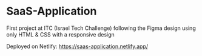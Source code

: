# SaaS-Application
First project at ITC (Israel Tech Challenge) following the Figma design using only HTML &amp; CSS with a responsive design

Deployed on Netlify:
https://saas-application.netlify.app/
